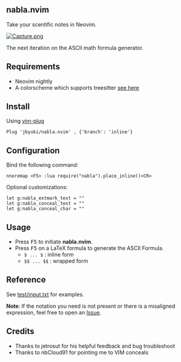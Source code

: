 nabla.nvim
-----------

Take your scentific notes in Neovim.

[![Capture.png](https://i.postimg.cc/L80ByqPz/Capture.png)](https://postimg.cc/VJnCvkD6)


The next iteration on the ASCII math formula generator.

Requirements
------------

* Neovim nightly
* A colorscheme which supports treesitter [see here](https://github.com/rockerBOO/awesome-neovim#treesitter-supported-colorschemes)

Install
-------

Using [vim-plug](https://github.com/junegunn/vim-plug)

```vim
Plug 'jbyuki/nabla.nvim' , {'branch': 'inline'}
```

Configuration
-------------

Bind the following command:

```vim
nnoremap <F5> :lua require("nabla").place_inline()<CR>
```

Optional customizations:

```vim
let g:nabla_extmark_text = ""
let g:nabla_conceal_text = ""
let g:nabla_conceal_char = ""
```


Usage
-----

* Press <kbd>F5</kbd> to initiate **nabla.nvim**.
* Press <kbd>F5</kbd> on a LaTeX formula to generate the ASCII Formula.
  * `$ ... $` : inline form
  * `$$ ... $$` : wrapped form

Reference
---------

See [test/input.txt](https://github.com/jbyuki/nabla.nvim/blob/master/test/input.txt) for examples.

**Note**: If the notation you need is not present or there is a misaligned expression, feel free to open an [Issue](https://github.com/jbyuki/nabla.nvim/issues).

Credits
-------

* Thanks to jetrosut for his helpful feedback and bug troubleshoot
* Thanks to nbCloud91 for pointing me to VIM conceals
